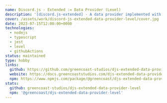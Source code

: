 ```yaml
---
name: Discord.js - Extended := Data Provider (Level)
description: '[discord.js-extended] - A data provider implemented with LevelDB.'
cover: /assets/work/discord-js-extended-data-provider-level/cover.jpg
date: 2023-07-15T12:00:00+0000
technologies:
  - nodejs
  - typescript
  - jest
  - level
  - githubActions
status: maintained
type: hobby
links:
  github: https://github.com/greencoast-studios/djs-extended-data-provider-level
  website: https://docs.greencoaststudios.com/djs-extended-data-provider-level/master/
  npm: https://www.npmjs.com/package/@greencoast/djs-extended-data-provider-level
stats:
  github: greencoast-studios/djs-extended-data-provider-level
  npm: '@greencoast/djs-extended-data-provider-level'
---
```

